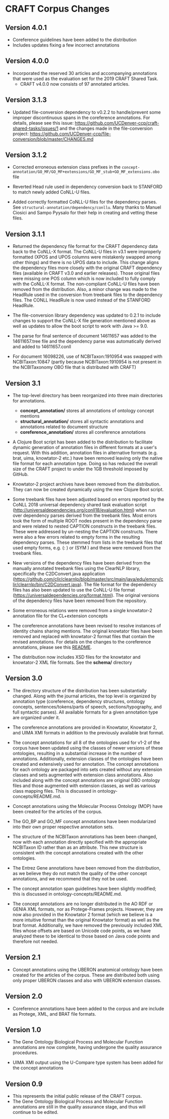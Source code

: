# CRAFT Corpus Changes

## Version 4.0.1
* Coreference guidelines have been added to the distribution
* Includes updates fixing a few incorrect annotations

## Version 4.0.0
* Incorporated the reserved 30 articles and accompanying annotations that were used as the evaluation set for the 2019 CRAFT Shared Task.
  * CRAFT v4.0.0 now consists of 97 annotated articles.

## Version 3.1.3
* Updated file-conversion dependency to v0.2.2 to handle/prevent some improper discontinuous spans in the coreference annotations. For details, please see this issue: https://github.com/UCDenver-ccp/craft-shared-tasks/issues/1 and the changes made in the file-conversion project: https://github.com/UCDenver-ccp/file-conversion/blob/master/CHANGES.md

## Version 3.1.2
* Corrected erroneous extension class prefixes in the `concept-annotation/GO_MF/GO_MF+extensions/GO_MF_stub+GO_MF_extensions.obo` file

* Reverted Head rule used in dependency conversion back to STANFORD to match newly added CoNLL-U files.

* Added correctly formatted CoNLL-U files for the dependency parses. See `structural-annotation/dependency/conllu`. Many thanks to Manuel Ciosici and Sampo Pyysalo for their help in creating and vetting these files.

## Version 3.1.1
* Returned the dependency file format for the CRAFT dependency data back to the CoNLL-X format. The CoNLL-U files in v3.1 were improperly formatted (XPOS and UPOS columns were mistakenly swapped among other things) and there is no UPOS data to include. This change aligns the dependency files more closely with the original CRAFT dependency files (available in CRAFT v3.0 and earlier releases). Those original files were missing one POS column which is now included to fully comply with the CoNLL-X format. The non-compliant CoNLL-U files have been removed from the distribution. Also, a minor change was made to the HeadRule used in the conversion from treebank files to the dependency files. The CONLL HeadRule is now used instead of the STANFORD HeadRule.
  
* The file-conversion library dependency was updated to 0.2.1 to include changes to support the CoNLL-X file generation mentioned above as well as updates to allow the boot script to work with Java >= 9.0.
 
* The parse for final sentence of document 14611657 was added to the 14611657.tree file and the dependency parse was automatically derived and added to 14611657.conll
  
* For document 16098226, use of NCBITaxon:1910954 was swapped with NCBITaxon:10847 (partly because NCBITaxon:1910954 is not present in the NCBITaxonomy OBO file that is distributed with CRAFT)  

## Version 3.1
* The top-level directory has been reorganized into three main directories for annotations.
  * **concept_annotation/** stores all annotations of ontology concept mentions
  * **structural_annotation/** stores all syntactic annotations and annotations related to document structure
  * **coreference_annotation/** stores all coreference annotations

* A Clojure Boot script has been added to the distribution to facilitate dynamic generation of annotation files in different formats at a user's request. With this addition, annotation files in alternative formats (e.g. brat, uima, knowtator-2 etc.) have been removed leaving only the native file format for each annotation type. Doing so has reduced the overall size of the CRAFT project to under the 1GB threshold imposed by GitHub.

* Knowtator-2 project archives have been removed from the distribution. They can now be created dynamically using the new Clojure Boot script.

* Some treebank files have been adjusted based on errors reported by the CoNLL 2018 universal dependency shared task evaluation script (http://universaldependencies.org/conll18/evaluation.html) when run over dependency parses derived from the treebank files. Most errors took the form of multiple ROOT nodes present in the dependency parse and were related to nested CAPTION constructs in the treebank files. These were addressed by un-nesting the CAPTION constructs. There were also a few errors related to empty forms in the resulting dependency parses. These stemmed from lists in the treebank files that used empty forms, e.g. (:  ) or (SYM  ) and these were removed from the treebank files.

* New versions of the dependency files have been derived from the manually annotated treebank files using the ClearNLP library, specifically the C2DConvert.java application (https://github.com/clir/clearnlp/blob/master/src/main/java/edu/emory/clir/clearnlp/bin/C2DConvert.java). The file format for the dependency files has also been updated to use the CoNLL-U file format (https://universaldependencies.org/format.html). The original versions of the dependency files have been removed from the repository.

* Some erroneous relations were removed from a single knowtator-2 annotation file for the CL+extension concepts

* The coreference annotations have been revised to resolve instances of identity chains sharing mentions. The original knowtator files have been removed and replaced with knowtator-2 format files that contain the revised annotations. For details on the changes to the coreference annotations, please see this [README](https://github.com/UCDenver-ccp/CRAFT/blob/master/coreference-annotation/README.md).

* The distribution now includes XSD files for the knowtator and knowtator-2 XML file formats. See the **schema/** directory


## Version 3.0 
* The directory structure of the distribution has been substantially changed.  Along with the journal articles, the top level is organized by annotation type (coreference, dependency structures, ontology concepts, sentences/tokens/parts of speech, sections/typography, and full syntactic parses).  All available formats for a given annotation type are organized under it.

* The coreference annotations are provided in Knowtator, Knowtator 2, and UIMA XMI formats in addition to the previously available brat format.

* The concept annotations for all 8 of the ontologies used for v1-2 of the corpus have been updated using the classes of newer versions of these ontologies, resulting in a substantial increase in the number of annotations.  Additionally, extension classes of the ontologies have been created and extensively used for annotation.  The concept annotations for each ontology are packaged into sets created without any extension classes and sets augmented with extension class annotations.  Also included along with the concept annotations are original OBO ontology files and those augmented with extension classes, as well as various class mapping files.  This is discussed in ontology-concepts/README.md.

* Concept annotations using the Molecular Process Ontology (MOP) have been created for the articles of the corpus.

* The GO_BP and GO_MF concept annotations have been modularized into their own proper respective annotation sets.

* The structure of the NCBITaxon annotations has been been changed, now with each annotation directly specified with the appropriate NCBITaxon ID rather than as an attribute.  This new structure is consistent with the concept annotations created with the other ontologies.

* The Entrez Gene annotations have been removed from the distribution, as we believe they do not match the quality of the other concept annotations, and we recommend that they not be used.

* The concept annotation span guidelines have been slightly modified; this is discussed in ontology-concepts/README.md.

* The concept annotations are no longer distributed in the AO RDF or GENIA XML formats, nor as Protege-Frames projects.  However, they are now also provided in the Knowtator 2 format (which we believe is a more intuitive format than the original Knowtator format) as well as the brat format.  Additionally, we have removed the previously included XML files whose offsets are based on Unicode code points, as we have analyzed these to be identical to those based on Java code points and therefore not needed.


## Version 2.1 
* Concept annotations using the UBERON anatomical ontology have been created for the articles of the corpus.  These are distributed both using only proper UBERON classes and also with UBERON extension classes.


## Version 2.0 
* Coreference annotations have been added to the corpus and are include
  as Protege, XML, and BRAT file formats.


## Version 1.0 
* The Gene Ontology Biological Process and Molecular Function annotations are
  now complete, having undergone the quality assurance procedures.
   
* UIMA XMI output using the U-Compare type system has been added for the 
  concept annotations


## Version 0.9
* This represents the initial public release of the CRAFT corpus. 
* The Gene Ontology Biological Process and Molecular Function annotations are 
  still in the quality assurance stage, and thus will continue to be edited.
